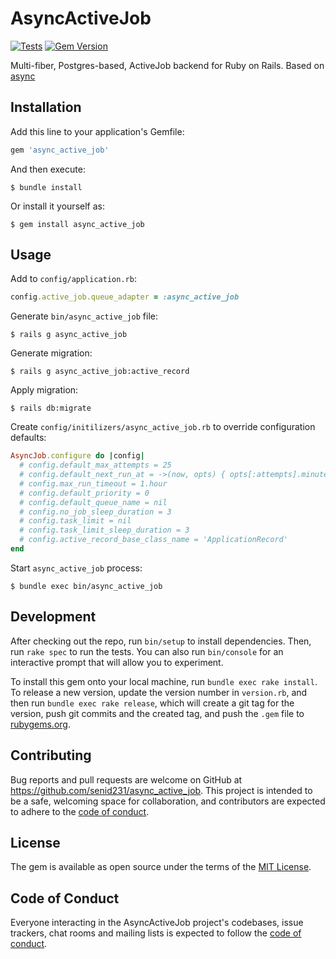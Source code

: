 # AsyncActiveJob

[![Tests](https://github.com/senid231/async_active_job/actions/workflows/tests.yml/badge.svg?branch=master)](https://github.com/senid231/async_active_job/actions/workflows/tests.yml)
[![Gem Version](https://badge.fury.io/rb/async_active_job.svg)](https://badge.fury.io/rb/async_active_job)

Multi-fiber, Postgres-based, ActiveJob backend for Ruby on Rails.
Based on [async](https://github.com/socketry/async)

## Installation

Add this line to your application's Gemfile:

```ruby
gem 'async_active_job'
```

And then execute:

    $ bundle install

Or install it yourself as:

    $ gem install async_active_job

## Usage

Add to `config/application.rb`:
```ruby
config.active_job.queue_adapter = :async_active_job
```

Generate `bin/async_active_job` file:
```shell
$ rails g async_active_job
```

Generate migration:
```shell
$ rails g async_active_job:active_record
```

Apply migration:
```shell
$ rails db:migrate
```

Create `config/initilizers/async_active_job.rb` to override configuration defaults:
```ruby
AsyncJob.configure do |config|
  # config.default_max_attempts = 25
  # config.default_next_run_at = ->(now, opts) { opts[:attempts].minutes.from_now(now) }
  # config.max_run_timeout = 1.hour
  # config.default_priority = 0
  # config.default_queue_name = nil
  # config.no_job_sleep_duration = 3
  # config.task_limit = nil
  # config.task_limit_sleep_duration = 3
  # config.active_record_base_class_name = 'ApplicationRecord'
end
```

Start `async_active_job` process:
```shell
$ bundle exec bin/async_active_job
```

## Development

After checking out the repo, run `bin/setup` to install dependencies. Then, run `rake spec` to run the tests. You can also run `bin/console` for an interactive prompt that will allow you to experiment.

To install this gem onto your local machine, run `bundle exec rake install`. To release a new version, update the version number in `version.rb`, and then run `bundle exec rake release`, which will create a git tag for the version, push git commits and the created tag, and push the `.gem` file to [rubygems.org](https://rubygems.org).

## Contributing

Bug reports and pull requests are welcome on GitHub at https://github.com/senid231/async_active_job. This project is intended to be a safe, welcoming space for collaboration, and contributors are expected to adhere to the [code of conduct](https://github.com/senid231/async_active_job/blob/master/CODE_OF_CONDUCT.md).

## License

The gem is available as open source under the terms of the [MIT License](https://opensource.org/licenses/MIT).

## Code of Conduct

Everyone interacting in the AsyncActiveJob project's codebases, issue trackers, chat rooms and mailing lists is expected to follow the [code of conduct](https://github.com/senid231/async_active_job/blob/master/CODE_OF_CONDUCT.md).
